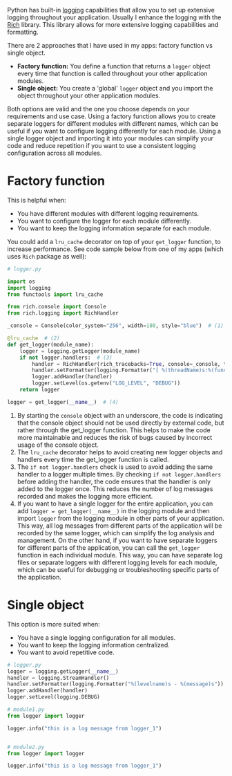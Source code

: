 Python has built-in [logging](https://docs.python.org/3/howto/logging.html) capabilities that allow you to set up
extensive logging throughout your application. Usually I enhance the logging with
the [Rich](https://rich.readthedocs.io/en/stable/logging.html) library. This library allows for more extensive
logging capabilities and formatting.

There are 2 approaches that I have used in my apps: factory function vs single object.

* **Factory function:** You define a function that returns a `logger` object every time that function is called
  throughout your other application modules.
* **Single object:** You create a 'global' `logger` object and you import the object throughout your other
  application modules.

Both options are valid and the one you choose depends on your requirements and use case. Using a factory function
allows you to create separate loggers for different modules with different names, which can be useful if you want to
configure logging differently for each module. Using a single logger object and importing it into your modules can
simplify your code and reduce repetition if you want to use a consistent logging configuration across all modules.

# Factory function

This is helpful when:

* You have different modules with different logging requirements.
* You want to configure the logger for each module differently.
* You want to keep the logging information separate for each module.

You could add a `lru_cache` decorator on top of your `get_logger` function, to increase performance. See code sample
below from one of my apps (which uses `Rich` package as well):

```python
# logger.py

import os
import logging
from functools import lru_cache

from rich.console import Console
from rich.logging import RichHandler

_console = Console(color_system="256", width=180, style="blue")  # (1)

@lru_cache  # (2)
def get_logger(module_name):
    logger = logging.getLogger(module_name)
    if not logger.handlers:  # (3)
        handler = RichHandler(rich_tracebacks=True, console=_console, tracebacks_show_locals=True)
        handler.setFormatter(logging.Formatter("[ %(threadName)s:%(funcName)s:%(pathname)s:%(lineno)d ] - " "%(message)s"))
        logger.addHandler(handler)
        logger.setLevel(os.getenv("LOG_LEVEL", "DEBUG"))
    return logger

logger = get_logger(__name__)  # (4)
```

1. By starting the `console` object with an underscore, the code is indicating that the console object should not be
   used directly by external code, but rather through the get_logger function. This helps to make the code more
   maintainable and reduces the risk of bugs caused by incorrect usage of the console object.
2. The `lru_cache` decorator helps to avoid creating new logger objects and handlers every time the get_logger function
   is called.
3. The `if not logger.handlers` check is used to avoid adding the same handler to a logger multiple times. By checking
   `if not logger.handlers` before adding the handler, the code ensures that the handler is only added to the logger
   once. This reduces the number of log messages recorded and makes the logging more efficient.
4. If you want to have a single logger for the entire application, you can add `logger = get_logger(__name__)` in the
   logging module and then import `logger` from the logging module in other parts of your application. This way, all log
   messages from different parts of the application will be recorded by the same logger, which can simplify the log
   analysis and management. On the other hand, if you want to have separate loggers for different parts of the
   application, you can call the `get_logger` function in each individual module. This way, you can have separate log
   files or separate loggers with different logging levels for each module, which can be useful for debugging or
   troubleshooting specific parts of the application.

# Single object

This option is more suited when:

* You have a single logging configuration for all modules.
* You want to keep the logging information centralized.
* You want to avoid repetitive code.

```python
# logger.py
logger = logging.getLogger(__name__)
handler = logging.StreamHandler()
handler.setFormatter(logging.Formatter("%(levelname)s - %(message)s"))
logger.addHandler(handler)
logger.setLevel(logging.DEBUG)

# module1.py
from logger import logger

logger.info("this is a log message from logger_1")


# module2.py
from logger import logger

logger.info("this is a log message from logger_1")
```
